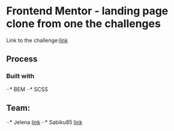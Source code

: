 # Frontend Mentor - landing page clone from one the challenges

Link to the challenge:[link](https://www.frontendmentor.io/challenges/sunnyside-agency-landing-page-7yVs3B6ef)

## Process

### Built with

⋅⋅* BEM
⋅⋅* SCSS

## Team:

⋅⋅* Jelena [link](https://github.com/Jelena-ag)
⋅⋅* Sabiku85 [link](https://github.com/sabiku85)
